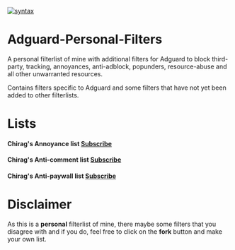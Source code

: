 [![syntax](https://img.shields.io/badge/syntax-AdGuard-%23c61300.svg)](https://kb.adguard.com/en/general/how-to-create-your-own-ad-filters)

# Adguard-Personal-Filters

A personal filterlist of mine with additional filters for Adguard to block third-party, tracking, annoyances, anti-adblock, popunders, resource-abuse and all other unwarranted resources.

Contains filters specific to Adguard and some filters that have not yet been added to other filterlists.

# Lists

#### Chirag's Annoyance list <a href="https://subscribe.adblockplus.org/?location=https://raw.githubusercontent.com/chirag127/adblock/main/AAll.txt&title=Chirag%20Annoyance%20list">Subscribe</a>

#### Chirag's Anti-comment list <a href="https://subscribe.adblockplus.org/?location=https://raw.githubusercontent.com/chirag127/adblock/main/SP/C.txt&title=Chirag%20Anti-comment%20list">Subscribe</a>

#### Chirag's Anti-paywall list <a href="https://subscribe.adblockplus.org/?location=https://raw.githubusercontent.com/chirag127/adblock/main/SP/APWL.txt&title=Chirag%20Anti-paywall%20list">Subscribe</a>

# Disclaimer 

As this is a **personal** filterlist of mine, there maybe some filters that you disagree with and if you do, feel free to click on the **fork** button and make your own list.
